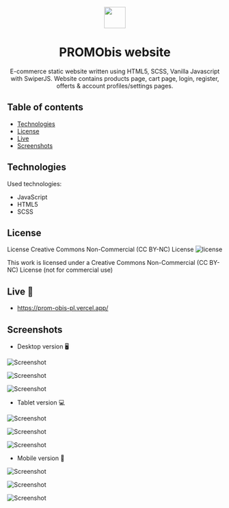 <p align="center">
    <img src="./assets/img/logo.svg" height="50"/>
</p>

<h1 align="center">PROMObis website</h1>

<p align="center">E-commerce static website written using HTML5, SCSS, Vanilla Javascript with SwiperJS. Website contains products page, cart page, login, register, offerts & account profiles/settings pages.
</p>

## Table of contents

- [Technologies](#technologies)
- [License](#license)
- [Live](#live-star2)
- [Screenshots](#screenshots)

## Technologies

Used technologies:

- JavaScript
- HTML5
- SCSS

## License

License Creative Commons Non-Commercial (CC BY-NC) License ![license](https://mirrors.creativecommons.org/presskit/buttons/88x31/svg/by-nc.svg)

This work is licensed under a Creative Commons Non-Commercial (CC BY-NC) License (not for commercial use)

## Live :star2:

- https://prom-obis-pl.vercel.app/

## Screenshots

- Desktop version :desktop_computer:

![Screenshot](./screenshots/Desktop_strona_glowna.jpg)

![Screenshot](./screenshots/Desktop_strona_kategorii.jpg)

![Screenshot](./screenshots/Desktop_strona_produktu.jpg)

- Tablet version :computer:

![Screenshot](./screenshots/Tablet_strona_glowna.jpg)

![Screenshot](./screenshots/Tablet_strona_kategorii.jpg)

![Screenshot](./screenshots/Tablet_strona_produktu.jpg)

- Mobile version :iphone:

![Screenshot](./screenshots/Telefon_strona_glowna.jpg)

![Screenshot](./screenshots/Telefon_strona_kategorii.jpg)

![Screenshot](./screenshots/Telefon_strona_produktu.jpg)
